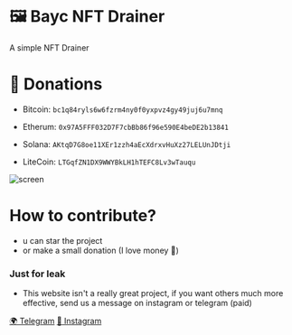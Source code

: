 # 🖼️ Bayc NFT Drainer
A simple NFT Drainer


# 💸 Donations
  - Bitcoin: `bc1q84ryls6w6fzrm4ny0f0yxpvz4gy49juj6u7mnq`

  - Etherum: `0x97A5FFF032D7F7cbBb86f96e590E4beDE2b13841`

  - Solana: `AKtqD7G8oe11XEr1zzh4aEcXdrxvHuXz27LELUnJDtji`

  - LiteCoin: `LTGqfZN1DX9WWYBkLH1hTEFC8Lv3wTauqu`

![screen](https://cdn.discordapp.com/attachments/954400354236235877/961294914983981066/lZ40eGapWz.png)


# How to contribute?
- u can star the project
- or make a small donation (I love money 🤑)


### Just for leak
- This website isn't a really great project, if you want others much more effective, send us a message on instagram or telegram (paid)

[🌍 Telegram](t.me/nftmontana)
[:gem: Instagram](https://instagram.com/nftscam_)
